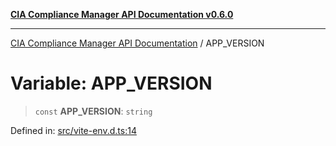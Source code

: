 [**CIA Compliance Manager API Documentation v0.6.0**](../README.md)

***

[CIA Compliance Manager API Documentation](../globals.md) / APP\_VERSION

# Variable: APP\_VERSION

> `const` **APP\_VERSION**: `string`

Defined in: [src/vite-env.d.ts:14](https://github.com/Hack23/cia-compliance-manager/blob/main/src/vite-env.d.ts#L14)
